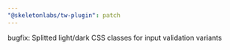 ```yaml
---
"@skeletonlabs/tw-plugin": patch
---
```


bugfix: Splitted light/dark CSS classes for input validation variants
